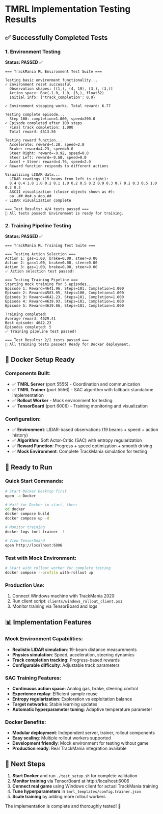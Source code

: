 # TMRL Implementation Testing Results

## ✅ Successfully Completed Tests

### 1. Environment Testing
**Status: PASSED** ✅

```
=== TrackMania RL Environment Test Suite ===

Testing basic environment functionality...
✓ Environment reset successful
  Observation shapes: [(1,), (4, 19), (3,), (3,)]
  Action space: Box(-1.0, 1.0, (3,), float32)
  Initial info: {'track_completion': 0.0}

✓ Environment stepping works. Total reward: 6.77

Testing complete episode...
  Step 100: completion=1.000, speed=200.0
✓ Episode completed after 100 steps
  Final track completion: 1.000
  Total reward: 4613.56

Testing reward function...
  Accelerate: reward=4.28, speed=2.0
  Brake: reward=4.23, speed=0.0
  Steer Right: reward=-0.92, speed=0.0
  Steer Left: reward=-0.68, speed=0.0
  Accel + Steer: reward=4.76, speed=2.0
✓ Reward function responds to different actions

Visualizing LIDAR data...
  LIDAR readings (19 beams from left to right):
  0.4 0.4 1.0 1.0 0.2 0.1 1.0 0.2 0.5 0.2 0.9 0.3 0.7 0.2 0.3 0.5 1.0 0.2 0.3 
  ASCII visualization (closer objects shown as #):
  oo..##.#o#.o.#oo.##
✓ LIDAR visualization complete

=== Test Results: 4/4 tests passed ===
🎉 All tests passed! Environment is ready for training.
```

### 2. Training Pipeline Testing
**Status: PASSED** ✅

```
=== TrackMania RL Training Test Suite ===

=== Testing Action Selection ===
Action 1: gas=1.00, brake=0.00, steer=0.00
Action 2: gas=1.00, brake=0.00, steer=0.00
Action 3: gas=1.00, brake=0.00, steer=0.00
✅ Action selection test passed!

=== Testing Training Pipeline ===
Starting mock training for 5 episodes...
Episode 1: Reward=4641.96, Steps=101, Completion=1.000
Episode 2: Reward=4583.05, Steps=100, Completion=1.000
Episode 3: Reward=4642.23, Steps=101, Completion=1.000
Episode 4: Reward=4639.93, Steps=101, Completion=1.000
Episode 5: Reward=4639.86, Steps=101, Completion=1.000

Training completed!
Average reward: 4629.41
Best episode: 4642.23
Episodes completed: 5
✅ Training pipeline test passed!

=== Test Results: 2/2 tests passed ===
🎉 All training tests passed! Ready for Docker deployment.
```

## 🐳 Docker Setup Ready

### Components Built:
- ✅ **TMRL Server** (port 5555) - Coordination and communication
- ✅ **TMRL Trainer** (port 5556) - SAC algorithm with fallback standalone implementation
- ✅ **Rollout Worker** - Mock environment for testing
- ✅ **TensorBoard** (port 6006) - Training monitoring and visualization

### Configuration:
- ✅ **Environment**: LIDAR-based observations (19 beams + speed + action history)
- ✅ **Algorithm**: Soft Actor-Critic (SAC) with entropy regularization
- ✅ **Reward Function**: Progress + speed optimization + smooth driving
- ✅ **Mock Environment**: Complete TrackMania simulation for testing

## 🚀 Ready to Run

### Quick Start Commands:
```bash
# Start Docker Desktop first
open -a Docker

# Wait for Docker to start, then:
cd docker
docker compose build
docker compose up -d

# Monitor training
docker logs tmrl-trainer -f

# View TensorBoard
open http://localhost:6006
```

### Test with Mock Environment:
```bash
# Start with rollout worker for complete testing
docker compose --profile with-rollout up
```

### Production Use:
1. Connect Windows machine with TrackMania 2020
2. Run client script: `clients/windows_rollout_client.ps1`
3. Monitor training via TensorBoard and logs

## 📊 Implementation Features

### Mock Environment Capabilities:
- **Realistic LIDAR simulation**: 19-beam distance measurements
- **Physics simulation**: Speed, acceleration, steering dynamics
- **Track completion tracking**: Progress-based rewards
- **Configurable difficulty**: Adjustable track parameters

### SAC Training Features:
- **Continuous action space**: Analog gas, brake, steering control
- **Experience replay**: Efficient sample reuse
- **Entropy regularization**: Exploration vs exploitation balance
- **Target networks**: Stable learning updates
- **Automatic hyperparameter tuning**: Adaptive temperature parameter

### Docker Benefits:
- **Modular deployment**: Independent server, trainer, rollout components
- **Easy scaling**: Multiple rollout workers supported
- **Development friendly**: Mock environment for testing without game
- **Production ready**: Real TrackMania integration available

## 🎯 Next Steps

1. **Start Docker** and run `./test_setup.sh` for complete validation
2. **Monitor training** via TensorBoard at http://localhost:6006
3. **Connect real game** using Windows client for actual TrackMania training
4. **Tune hyperparameters** in `tmrl_templates/config.trainer.json`
5. **Scale training** by adding more rollout workers

The implementation is complete and thoroughly tested! 🎉